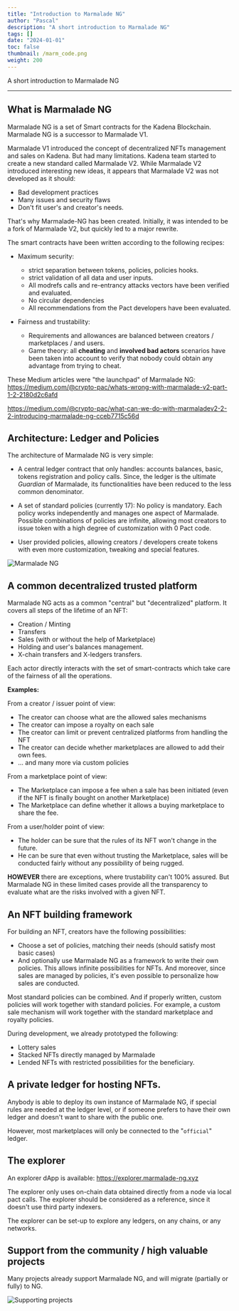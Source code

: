 ```yaml
---
title: "Introduction to Marmalade NG"
author: "Pascal"
description: "A short introduction to Marmalade NG"
tags: []
date: "2024-01-01"
toc: false
thumbnail: /marm_code.png
weight: 200
---
```

A short introduction to Marmalade NG

<!--more-->

---

## What is Marmalade NG

Marmalade NG is a set of Smart contracts for the Kadena Blockchain. Marmalade NG is a successor to Marmalade V1.

Marmalade V1 introduced the concept of decentralized NFTs management and sales on Kadena. But had many limitations.
Kadena team started to create a new standard called Marmalade V2. While Marmalade V2 introduced interesting new ideas, it appears that Marmalade V2 was not developed as it should:

- Bad development practices
- Many issues and security flaws
- Don't fit user's and creator's needs.

That's why Marmalade-NG has been created. Initially, it was intended to be a fork of Marmalade V2, but quickly led to a major rewrite.

The smart contracts have been written according to the following recipes:

- Maximum security:
   * strict separation between tokens, policies, policies hooks.
   * strict validation of all data and user inputs.
   * All modrefs calls and re-entrancy attacks vectors have been verified and evaluated.
   * No circular dependencies
   * All recommendations from the Pact developers have been evaluated.

- Fairness and trustability:
  * Requirements and allowances are balanced between creators / marketplaces / and users.
  * Game theory: all **cheating** and **involved bad actors** scenarios have been taken into account to verify that nobody could obtain any advantage from trying to cheat.

These Medium articles were "the launchpad" of Marmalade NG:
https://medium.com/@crypto-pac/whats-wrong-with-marmalade-v2-part-1-2-2180d2c6afd

https://medium.com/@crypto-pac/what-can-we-do-with-marmaladev2-2-2-introducing-marmalade-ng-cceb7715c56d



## Architecture: Ledger and Policies

The architecture of Marmalade NG is very simple:

- A central ledger contract that only handles: accounts balances, basic, tokens registration and policy calls. Since, the ledger is the ultimate *Guardian* of Marmalade, its functionalities have been reduced to the less common denominator.

- A set of standard policies (currently 17): No policy is mandatory. Each policy works independently and manages one aspect of Marmalade. Possible combinations of policies are infinite, allowing most creators to issue token with a high degree of customization with 0 Pact code.

- User provided policies, allowing creators / developers create tokens with even more customization, tweaking and special features.


![Marmalade NG](/marmalade_ng_drawing_opt.svg)



## A common decentralized trusted platform

Marmalade NG acts as a common "central" but "decentralized" platform. It covers all steps of the lifetime of an NFT:
   - Creation / Minting
   - Transfers
   - Sales (with or without the help of Marketplace)
   - Holding and user's balances management.
   - X-chain transfers and X-ledgers transfers.

Each actor directly interacts with the set of smart-contracts which take care of the fairness of all the operations.

**Examples:**

From a creator / issuer point of view:
   - The creator can choose what are the allowed sales mechanisms
   - The creator can impose a royalty on each sale
   - The creator can limit or prevent centralized platforms from handling the NFT
   - The creator can decide whether marketplaces are allowed to add their own fees.
   - ... and many more via custom policies

From a marketplace point of view:
  - The Marketplace can impose a fee when a sale has been initiated (even if the NFT is finally bought on another Marketplace)
  - The Marketplace can define whether it allows a buying marketplace to share the fee.

From a user/holder point of view:
  - The holder can be sure that the rules of its NFT won't change in the future.
  - He can be sure that even without trusting the Marketplace, sales will be conducted fairly without any possibility of being rugged.

**HOWEVER** there are exceptions, where trustability can't 100% assured. But Marmalade NG in these limited cases provide all the transparency to evaluate what are the risks involved with a given NFT.



## An NFT building framework

For building an NFT, creators have the following possibilities:
- Choose a set of policies, matching their needs (should satisfy most basic cases)
- And optionally use Marmalade NG as a framework to write their own policies. This allows infinite possibilities for NFTs. And moreover, since sales are managed by policies, it's even possible to personalize how sales are conducted.

Most standard policies can be combined. And if properly written, custom policies will work together with standard policies. For example, a custom sale mechanism will work together with the standard marketplace and royalty policies.

During development, we already prototyped the following:
- Lottery sales
- Stacked NFTs directly managed by Marmalade
- Lended NFTs with restricted possibilities for the beneficiary.

## A private ledger for hosting NFTs.

Anybody is able to deploy its own instance of Marmalade NG, if special rules are needed at the ledger level, or if someone  prefers to have their own ledger and doesn't want to share with the public one.

However, most marketplaces will only be connected to the "`official`" ledger.

## The explorer

An explorer dApp is available: https://explorer.marmalade-ng.xyz

The explorer only uses on-chain data obtained directly from a node via local pact calls. The explorer should be considered as a reference, since it doesn't use third party indexers.

The explorer can be set-up to explore any ledgers, on any chains, or any networks.

## Support from the community / high valuable projects

Many projects already support Marmalade NG, and will migrate (partially or fully) to NG.

![Supporting projects](/support.png)
